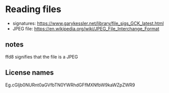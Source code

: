 # Reading files

- signatures: https://www.garykessler.net/library/file_sigs_GCK_latest.html
- JPEG file: https://en.wikipedia.org/wiki/JPEG_File_Interchange_Format


## notes
ffd8 signifies that the file is a JPEG


## License names
Eg.cGljb0NURnt0aGVfbTN0YWRhdGFfMXNfbW9kaWZpZWR9
